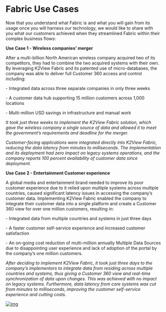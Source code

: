 # Fabric Use Cases



Now that you understand what Fabric is and what you will gain from its usage once you will harness our technology, we would like to share with you what our customers achieved when they streamlined Fabric within their complex business flows:

 

**Use Case 1 - Wireless companies’ merger**

After a multi-billion North American wireless company acquired two of its competitors, they had to combine the two acquired systems with their own. By leveraging K2View Fabric and its patented use of micro-databases, the company was able to deliver full Customer 360 access and control including:

\-      Integrated data across three separate companies in only three weeks

\-      A customer data hub supporting 15 million customers across 1,000 locations

\-     Multi-million USD savings in infrastructure and manual work

 

*It took just three weeks to implement the K2View Fabric solution, which gave the wireless company a single source of data and allowed it to meet the government’s requirements and deadline for the merger.* 

*Customer-facing applications were integrated directly into K2View Fabric, reducing the data latency from minutes to milliseconds. The implementation and its deployment had zero impact on legacy systems operations, and the company reports 100 percent availability of customer data since deployment.*

 

**Use Case 2 - Entertainment Customer experience**

A global media and entertainment brand needed to improve its poor customer experience due to it relied upon multiple systems across multiple countries, caused significant latency issues in accessing the company’s customer data. Implementing K2View Fabric enabled the company to integrate their customer data into a single platform and create a Customer 360 view for over one million customers, resulting in:

\-      Integrated data from multiple countries and systems in just three days

\-      A faster customer self-service experience and increased customer satisfaction

\-      An on-going cost reduction of multi-million annually Multiple Data Sources due to disappointing user experience and lack of adoption of the portal by the company’s one million customers. 

*After deciding to implement K2View Fabric, it took just three days to the company’s implementors to integrate data from residing across multiple countries and systems, thus giving a Customer 360 view and real-time synchronization of data upon changes. This was achieved with no impact on legacy systems. Furthermore, data latency from core systems was cut from minutes to milliseconds, improving the customer self-service experience and cutting costs.* 

 

[![img](https://github.com/k2view-academy/K2View-Academy/raw/master/articles/images/Previous.png)](/academy/Training_Level_1/01_Fabric_Introduction/1_4_Fabric_Overview.md)


 
